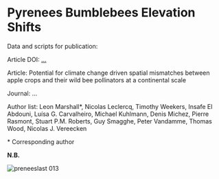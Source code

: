 # Pyrenees Bumblebees Elevation Shifts
Data and scripts for publication: 

Article DOI: [...](...)

Article: Potential for climate change driven spatial mismatches between apple crops and their wild bee pollinators at a continental scale

Journal: ...

Author list: Leon Marshall\*,
Nicolas Leclercq,
Timothy Weekers,
Insafe El Abdouni,
Luísa G. Carvalheiro,
Michael Kuhlmann,
Denis Michez,
Pierre Rasmont,
Stuart P.M. Roberts,
Guy Smagghe,
Peter Vandamme,
Thomas Wood,
Nicolas J. Vereecken

\* Corresponding author

**N.B.** 


![preneeslast 013](https://user-images.githubusercontent.com/33490288/96590862-d0cff600-12e6-11eb-8c70-2ff50e09bf6e.jpg)


 
